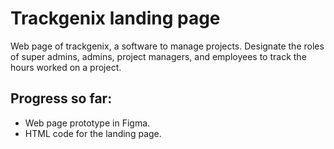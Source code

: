 # Trackgenix landing page

Web page of trackgenix, a software to manage projects.
Designate the roles of super admins, admins, project managers, and employees to track the hours worked on a project.

## Progress so far:

- Web page prototype in Figma.
- HTML code for the landing page.